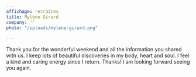 ```yaml
---
affichage: retraites
title: Mylène Girard
company: ''
photo: "/uploads/mylene-girard.png"

---
```

Thank you for the wonderful weekend and all the information you shared with us. I keep lots of beautiful discoveries in my body, heart and soul. I feel a kind and caring energy since I return. Thanks! I am looking forward seeing you again.